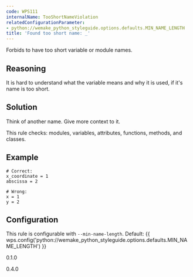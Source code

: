 ```yaml
---
code: WPS111
internalName: TooShortNameViolation
relatedConfigurationParameter:
- python://wemake_python_styleguide.options.defaults.MIN_NAME_LENGTH
title: 'Found too short name: _'
---
```


Forbids to have too short variable or module names.

## Reasoning
It is hard to understand what the variable means and why it is used,
if it's name is too short.

## Solution
Think of another name. Give more context to it.

This rule checks: modules, variables, attributes, functions, methods,
and classes.

## Example

    # Correct:
    x_coordinate = 1
    abscissa = 2
    
    # Wrong:
    x = 1
    y = 2

## Configuration
This rule is configurable with `--min-name-length`. Default:
{{ wps.config('python://wemake_python_styleguide.options.defaults.MIN_NAME_LENGTH') }}

<div class="versionadded">

0.1.0

</div>

<div class="versionchanged">

0.4.0

</div>